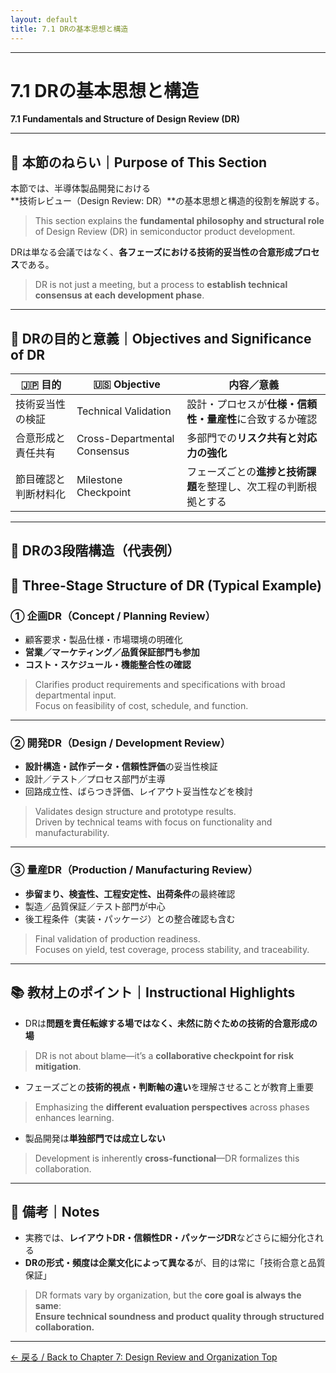 ```yaml
---
layout: default
title: 7.1 DRの基本思想と構造
---
```


---

# 7.1 DRの基本思想と構造  
**7.1 Fundamentals and Structure of Design Review (DR)**

---

## 🎯 本節のねらい｜Purpose of This Section

本節では、半導体製品開発における  
**技術レビュー（Design Review: DR）**の基本思想と構造的役割を解説する。  
> This section explains the **fundamental philosophy and structural role** of Design Review (DR) in semiconductor product development.

DRは単なる会議ではなく、**各フェーズにおける技術的妥当性の合意形成プロセス**である。  
> DR is not just a meeting, but a process to **establish technical consensus at each development phase**.

---

## 🧱 DRの目的と意義｜Objectives and Significance of DR

| 🇯🇵 目的 | 🇺🇸 Objective | 内容／意義 |
|---------|---------------|------------|
| 技術妥当性の検証 | Technical Validation | 設計・プロセスが**仕様・信頼性・量産性**に合致するか確認 |
| 合意形成と責任共有 | Cross-Departmental Consensus | 多部門での**リスク共有と対応力の強化** |
| 節目確認と判断材料化 | Milestone Checkpoint | フェーズごとの**進捗と技術課題**を整理し、次工程の判断根拠とする |

---

## 🔁 DRの3段階構造（代表例）  
## 🔁 Three-Stage Structure of DR (Typical Example)

### ① 企画DR（Concept / Planning Review）

- 顧客要求・製品仕様・市場環境の明確化  
- **営業／マーケティング／品質保証部門も参加**  
- **コスト・スケジュール・機能整合性の確認**

> Clarifies product requirements and specifications with broad departmental input.  
> Focus on feasibility of cost, schedule, and function.

---

### ② 開発DR（Design / Development Review）

- **設計構造・試作データ・信頼性評価**の妥当性検証  
- 設計／テスト／プロセス部門が主導  
- 回路成立性、ばらつき評価、レイアウト妥当性などを検討

> Validates design structure and prototype results.  
> Driven by technical teams with focus on functionality and manufacturability.

---

### ③ 量産DR（Production / Manufacturing Review）

- **歩留まり、検査性、工程安定性、出荷条件**の最終確認  
- 製造／品質保証／テスト部門が中心  
- 後工程条件（実装・パッケージ）との整合確認も含む

> Final validation of production readiness.  
> Focuses on yield, test coverage, process stability, and traceability.

---

## 📚 教材上のポイント｜Instructional Highlights

- DRは**問題を責任転嫁する場ではなく、未然に防ぐための技術的合意形成の場**  
> DR is not about blame—it’s a **collaborative checkpoint for risk mitigation**.

- フェーズごとの**技術的視点・判断軸の違い**を理解させることが教育上重要  
> Emphasizing the **different evaluation perspectives** across phases enhances learning.

- 製品開発は**単独部門では成立しない**  
> Development is inherently **cross-functional**—DR formalizes this collaboration.

---

## 📝 備考｜Notes

- 実務では、**レイアウトDR・信頼性DR・パッケージDR**などさらに細分化される  
- **DRの形式・頻度は企業文化によって異なる**が、目的は常に「技術合意と品質保証」

> DR formats vary by organization, but the **core goal is always the same**:  
> **Ensure technical soundness and product quality through structured collaboration.**

---

[← 戻る / Back to Chapter 7: Design Review and Organization Top](./README.md)

